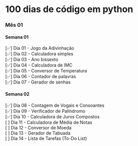 # 100 dias de código em python

### Mês 01

#### Semana 01

[✅] Dia 01 - Jogo da Adivinhação&nbsp;  
[✅] Dia 02 - Calculadora simples&nbsp;  
[✅] Dia 03 - Ano bissexto&nbsp;  
[✅] Dia 04 - Calculadora de IMC&nbsp;  
[✅] Dia 05 - Conversor de Temperatura&nbsp;  
[✅] Dia 06 - Contador de palavras&nbsp;  
[✅] Dia 07 - Gerador de senhas&nbsp;

#### Semana 02

[✅] Dia 08 - Contagem de Vogais e Consoantes&nbsp;  
[✅] Dia 09 - Verificador de Palíndromo&nbsp;  
[✅] Dia 10 - Calculadora de Juros Compostos&nbsp;  
[ ] Dia 11 - Calculadora de Média de Notas&nbsp;  
[ ] Dia 12 - Conversor de Moeda&nbsp;  
[ ] Dia 13 - Gerador de Tabuada&nbsp;  
[ ] Dia 14 - Lista de Tarefas (To-Do List)&nbsp;
